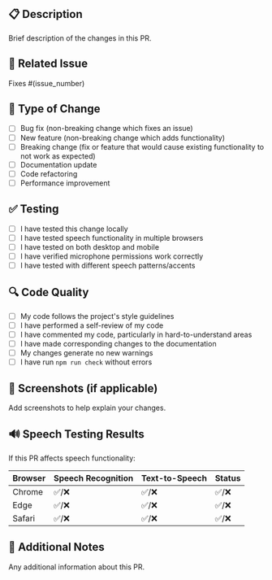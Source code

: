 ## 📋 Description

Brief description of the changes in this PR.

## 🔗 Related Issue

Fixes #(issue_number)

## 🧪 Type of Change

- [ ] Bug fix (non-breaking change which fixes an issue)
- [ ] New feature (non-breaking change which adds functionality)
- [ ] Breaking change (fix or feature that would cause existing functionality to not work as expected)
- [ ] Documentation update
- [ ] Code refactoring
- [ ] Performance improvement

## ✅ Testing

- [ ] I have tested this change locally
- [ ] I have tested speech functionality in multiple browsers
- [ ] I have tested on both desktop and mobile
- [ ] I have verified microphone permissions work correctly
- [ ] I have tested with different speech patterns/accents

## 🔍 Code Quality

- [ ] My code follows the project's style guidelines
- [ ] I have performed a self-review of my code
- [ ] I have commented my code, particularly in hard-to-understand areas
- [ ] I have made corresponding changes to the documentation
- [ ] My changes generate no new warnings
- [ ] I have run `npm run check` without errors

## 📸 Screenshots (if applicable)

Add screenshots to help explain your changes.

## 🔊 Speech Testing Results

If this PR affects speech functionality:

| Browser | Speech Recognition | Text-to-Speech | Status |
| ------- | ------------------ | -------------- | ------ |
| Chrome  | ✅/❌              | ✅/❌          | ✅/❌  |
| Edge    | ✅/❌              | ✅/❌          | ✅/❌  |
| Safari  | ✅/❌              | ✅/❌          | ✅/❌  |

## 📝 Additional Notes

Any additional information about this PR.
